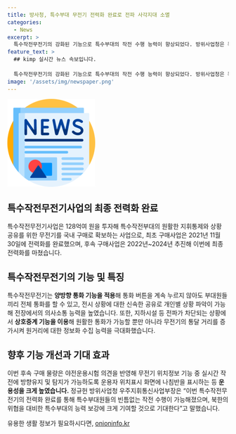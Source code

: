 ```yaml
---
title: 방사청, 특수부대 무전기 전력화 완료로 전파 사각지대 소멸
categories:
  - News
excerpt: >
  특수작전무전기의 강화된 기능으로 특수부대의 작전 수행 능력이 향상되었다. 방위사업청은 특수작전무전기사업으로 특수부대의 지휘통제와 상황 공유를 위한 무전기를 확보했다. 약 128억 원을 투자한 이번 사업은 무전기의 양방향 통화 기능을 적용했으며, 무전기의 위치정보 기능 역시 실시간 작전에 방향유지와 탐지가 가능하도록 높은 운용성을 갖췄다. 향후 사업은 북한의 위협에 대비한 특수부대의 능력을 보강할 것으로 기대된다. (150자)
feature_text: >
  ## kimp 실시간 뉴스 속보입니다.

  특수작전무전기의 강화된 기능으로 특수부대의 작전 수행 능력이 향상되었다. 방위사업청은 특수작전무전기사업으로 특수부대의 지휘통제와 상황 공유를 위한 무전기를 확보했다. 약 128억 원을 투자한 이번 사업은 무전기의 양방향 통화 기능을 적용했으며, 무전기의 위치정보 기능 역시 실시간 작전에 방향유지와 탐지가 가능하도록 높은 운용성을 갖췄다. 향후 사업은 북한의 위협에 대비한 특수부대의 능력을 보강할 것으로 기대된다. (150자)
image: '/assets/img/newspaper.png'
---
```


<p><img src="/assets/img/newspaper.png" alt="kimplant 속보" /></p>

<h2 data-ke-size="size26">특수작전무전기사업의 최종 전력화 완료</h2>

<p>특수작전무전기사업은 128억여 원을 투자해 특수작전부대의 원활한 지휘통제와 상황 공유를 위한 무전기를 국내 구매로 확보하는 사업으로, 최초 구매사업은 2021년 11월 30일에 전력화를 완료했으며, 후속 구매사업은 2022년~2024년 추진해 이번에 최종 전력화를 마쳤습니다.</p>

<h2 data-ke-size="size26">특수작전무전기의 기능 및 특징</h2>

<p>특수작전무전기는 <b>양방향 통화 기능을 적용</b>해 통화 버튼을 계속 누르지 않아도 부대원들끼리 전체 통화를 할 수 있고, 전시 상황에 대한 신속한 공유로 개인별 상황 파악이 가능해 전장에서의 의사소통 능력을 높였습니다. 또한, 지하시설 등 전파가 차단되는 상황에서 <b>상호중계 기능을 이용</b>해 원활한 통화가 가능할 뿐만 아니라 무전기의 통달 거리를 증가시켜 원거리에 대한 정보화 수집 능력을 극대화했습니다.</p>

<h2 data-ke-size="size26">향후 기능 개선과 기대 효과</h2>

<p>이번 후속 구매 물량은 야전운용시험 의견을 반영해 무전기 위치정보 기능 중 실시간 작전에 방향유지 및 탐지가 가능하도록 운용자 위치표시 화면에 나침반을 표시하는 등 <b>운용성을 크게 높였습니다.</b> 정규헌 방위사업청 우주지휘통신사업부장은 “이번 특수작전무전기의 전력화 완료를 통해 특수부대원들의 빈틈없는 작전 수행이 가능해졌으며, 북한의 위협을 대비한 특수부대의 능력 보강에 크게 기여할 것으로 기대한다”고 말했습니다.</p>
유용한 생활 정보가 필요하시다면, <a href="https://onioninfo.kr" rel="dofollow">onioninfo.kr</a>


